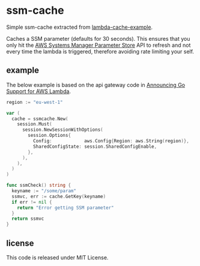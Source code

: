 # ssm-cache

Simple ssm-cache extracted from [lambda-cache-example](github.com/wolfeidau/lambda-cache-example).

Caches a SSM parameter (defaults for 30 seconds).
This ensures that you only hit the [AWS Systems Manager Parameter Store](https://docs.aws.amazon.com/systems-manager/latest/userguide/systems-manager-paramstore.html) API to refresh and not every time the lambda is triggered, therefore avoiding rate limiting your self.

## example

The below example is based on the api gateway code in [Announcing Go Support for AWS Lambda](https://aws.amazon.com/blogs/compute/announcing-go-support-for-aws-lambda/).

```go
region := "eu-west-1"

var (
  cache = ssmcache.New(
    session.Must(
      session.NewSessionWithOptions(
        session.Options{
          Config:            aws.Config{Region: aws.String(region)},
          SharedConfigState: session.SharedConfigEnable,
        },
      ),
    ),
  )
)

func ssmCheck() string {
  keyname := "/some/param"
  ssmvc, err := cache.GetKey(keyname)
  if err != nil {
    return "Error getting SSM parameter"
  }
  return ssmvc
}
```

## license

This code is released under MIT License.

